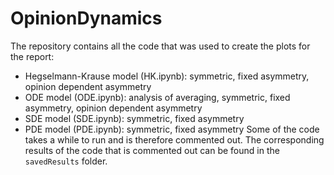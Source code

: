 # OpinionDynamics
The repository contains all the code that was used to create the plots for the report: 
- Hegselmann-Krause model (HK.ipynb): symmetric, fixed asymmetry, opinion dependent asymmetry
- ODE model (ODE.ipynb): analysis of averaging, symmetric, fixed asymmetry, opinion dependent asymmetry
- SDE model (SDE.ipynb): symmetric, fixed asymmetry
- PDE model (PDE.ipynb): symmetric, fixed asymmetry
Some of the code takes a while to run and is therefore commented out. The corresponding results of the code that is commented out can be found in the `savedResults` folder.
